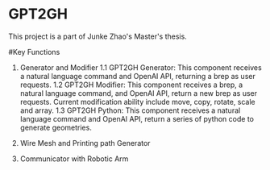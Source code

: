 # GPT2GH 
This project is a part of Junke Zhao's Master's thesis. 

#Key Functions
1. Generator and Modifier
   1.1 GPT2GH Generator: This component receives a natural language command and OpenAI API, returning a brep as user requests.
   1.2 GPT2GH Modifier: This component receives a brep, a natural language command, and OpenAI API, return a new brep as user requests. Current modification ability include move, copy, rotate, scale and array.
   1.3 GPT2GH Python: This component receives a natural language command and OpenAI API, return a series of python code to generate geometries.

2. Wire Mesh and Printing path Generator
3. Communicator with Robotic Arm
